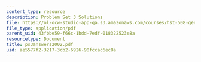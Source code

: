 ```yaml
---
content_type: resource
description: Problem Set 3 Solutions
file: https://ol-ocw-studio-app-qa.s3.amazonaws.com/courses/hst-508-genomics-and-computational-biology-fall-2002/ae5577f232173cb2692690fccac6ec8a_ps3answers2002.pdf
file_type: application/pdf
parent_uid: 43fbbe59-f66c-1bdd-7edf-018322523e8a
resourcetype: Document
title: ps3answers2002.pdf
uid: ae5577f2-3217-3cb2-6926-90fccac6ec8a
---
```

